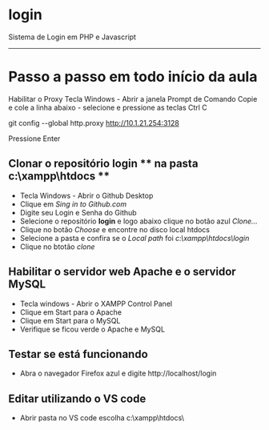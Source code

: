 # login
Sistema de Login em PHP e Javascript

---
# Passo a passo em todo início da aula

Habilitar o Proxy
Tecla Windows - Abrir a janela Prompt de Comando
Copie e cole a linha abaixo - selecione e pressione as teclas Ctrl C

git config --global http.proxy http://10.1.21.254:3128

Pressione Enter

## Clonar o repositório **login ** na pasta** c:\xampp\htdocs **
  - Tecla Windows - Abrir o Github Desktop
  - Clique em *Sing in to Github.com*
  - Digite seu Login e Senha do Github
  - Selecione o repositório **login** e logo abaixo clique no botão azul *Clone...*
  - Clique no botão *Choose* e encontre no disco local htdocs
  - Selecione a pasta e confira se o *Local path* foi *c:\xampp\htdocs\login*
  - Clique no btotão *clone*
  
  
 ## Habilitar o servidor web **Apache** e o servidor **MySQL**
   - Tecla windows - Abrir o XAMPP Control Panel 
   - Clique em Start para o Apache
   - Clique em Start para o MySQL
   - Verifique se ficou verde o Apache e MySQL
   
  ## Testar se está funcionando
  
  - Abra o navegador Firefox azul e digite http://localhost/login
  
 ## Editar utilizando o VS code
   
   - Abrir pasta no VS code escolha c:\xampp\htdocs\
 
